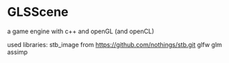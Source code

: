 # GLSScene
a game engine with c++ and openGL (and openCL)

used libraries:
stb_image from https://github.com/nothings/stb.git
glfw
glm
assimp
